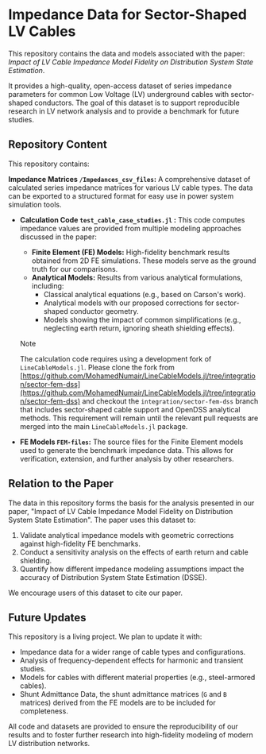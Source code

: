 # Impedance Data for Sector-Shaped LV Cables

This repository contains the data and models associated with the paper: *Impact of LV Cable Impedance Model Fidelity on Distribution System State Estimation*.

It provides a high-quality, open-access dataset of series impedance parameters for common Low Voltage (LV) underground cables with sector-shaped conductors. The goal of this dataset is to support reproducible research in LV network analysis and to provide a benchmark for future studies.

## Repository Content

This repository contains:

**Impedance Matrices `/Impedances_csv_files`:** A comprehensive dataset of calculated series impedance matrices for various LV cable types. The data can be exported to a structured format for easy use in power system simulation tools.
*   **Calculation Code `test_cable_case_studies.jl` :**  This code computes impedance values are provided from multiple modeling approaches discussed in the paper:
    *   **Finite Element (FE) Models:** High-fidelity benchmark results obtained from 2D FE simulations. These models serve as the ground truth for our comparisons.
    *   **Analytical Models:** Results from various analytical formulations, including:
        *   Classical analytical equations (e.g., based on Carson's work).
        *   Analytical models with our proposed corrections for sector-shaped conductor geometry.
        *   Models showing the impact of common simplifications (e.g., neglecting earth return, ignoring sheath shielding effects).

    > [!NOTE]
    > The calculation code requires using a development fork of `LineCableModels.jl`. Please clone the fork from [https://github.com/MohamedNumair/LineCableModels.jl/tree/integration/sector-fem-dss](https://github.com/MohamedNumair/LineCableModels.jl/tree/integration/sector-fem-dss) and checkout the `integration/sector-fem-dss` branch that includes sector-shaped cable support and OpenDSS analytical methods. This requirement will remain until the relevant pull requests are merged into the main `LineCableModels.jl` package.

*   **FE Models `FEM-files`:** The source files for the Finite Element models used to generate the benchmark impedance data. This allows for verification, extension, and further analysis by other researchers.

## Relation to the Paper

The data in this repository forms the basis for the analysis presented in our paper, "Impact of LV Cable Impedance Model Fidelity on Distribution System State Estimation". The paper uses this dataset to:

1.  Validate analytical impedance models with geometric corrections against high-fidelity FE benchmarks.
2.  Conduct a sensitivity analysis on the effects of earth return and cable shielding.
3.  Quantify how different impedance modeling assumptions impact the accuracy of Distribution System State Estimation (DSSE).

We encourage users of this dataset to cite our paper.

## Future Updates

This repository is a living project. We plan to update it with:

*   Impedance data for a wider range of cable types and configurations.
*   Analysis of frequency-dependent effects for harmonic and transient studies.
*   Models for cables with different material properties (e.g., steel-armored cables).
*   Shunt Admittance Data, the shunt admittance matrices (`G` and `B` matrices) derived from the FE models are to be included for completeness.

All code and datasets are provided to ensure the reproducibility of our results and to foster further research into high-fidelity modeling of modern LV distribution networks.
